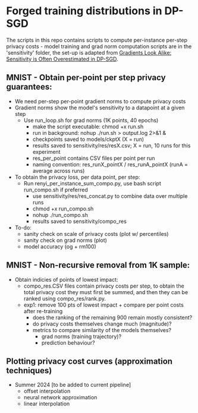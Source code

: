 # Forged training distributions in DP-SGD
The scripts in this repo contains scripts to compute per-instance per-step privacy costs - model training and grad norm computation scripts are in the 'sensitivity' folder, the set-up is adapted from [Gradients Look Alike: Sensitivity is Often Overestimated in DP-SGD](https://arxiv.org/abs/2307.00310).

## MNIST - Obtain per-point per step privacy guarantees:
- We need per-step per-point gradient norms to compute privacy costs
- Gradient norms show the model's sensitivity to a datapoint at a given step
    - Use run_loop.sh for grad norms (1K points, 40 epochs)
        - make the script executable: chmod +x run.sh
        - run in background: nohup ./run.sh > output.log 2>&1 &
        - checkpoints saved to models/ckptX (X = run)
        - results saved to sensitivity/res/resX.csv; X = run, 10 runs for this experiment
        - res_per_point contains CSV files per point per run 
        - naming convention: res_runX_pointX / res_runA_pointX (runA = average across runs)
- To obtain the privacy loss, per data point, per step:
    - Run renyi_per_instance_sum_compo.py, use bash script run_compo.sh if preferred
        - use sensitivity/res/res_concat.py to combine data over multiple runs
        - chmod +x run_compo.sh
        - nohup ./run_compo.sh
        - results saved to sensitivity/compo_res
- To-do:
    - sanity check on scale of privacy costs (plot w/ percentiles)
    - sanity check on grad norms (plot)
    - model accuracy (og + rm100)

## MNIST - Non-recursive removal from 1K sample:
- Obtain indicies of points of lowest impact:
    - compo_res.CSV files contain privacy costs per step, to obtain the total privacy cost they must first be summed, and then they can be ranked using compo_res/rank.py.
    - exp1: remove 100 pts of lowest impact + compare per point costs after re-training
        - does the ranking of the remaining 900 remain mostly consistent?
        - do privacy costs themselves change much (magnitude)?
        - metrics to compare similarity of the models themselves?
            - grad norms (training trajectory)?
            - prediction behaviour?

 ## Plotting privacy cost curves (approximation techniques)
- Summer 2024 [to be added to current pipeline]
    - offset interpolation
    - neural network approximation
    - linear interpolation
